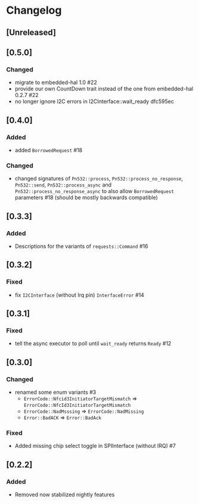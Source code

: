 # Changelog

## [Unreleased]

## [0.5.0]

### Changed

- migrate to embedded-hal 1.0 #22
- provide our own CountDown trait instead of the one from embedded-hal 0.2.7 #22
- no longer ignore I2C errors in I2CInterface::wait_ready dfc595ec

## [0.4.0]

### Added

- added `BorrowedRequest` #18

### Changed

- changed signatures of `Pn532::process`, `Pn532::process_no_response`, `Pn532::send`, `Pn532::process_async`
  and `Pn532::process_no_response_async` to also allow `BorrowedRequest` parameters #18 (should be mostly backwards
  compatible)

## [0.3.3]

### Added

- Descriptions for the variants of `requests::Command` #16

## [0.3.2]

### Fixed

- fix `I2CInterface` (without Irq pin) `InterfaceError` #14

## [0.3.1]

### Fixed

- tell the async executor to poll until `wait_ready` returns `Ready` #12

## [0.3.0]

### Changed

- renamed some enum variants #3
    - `ErrorCode::Nfcid3InitiatorTargetMismatch` => `ErrorCode::NfcId3InitiatorTargetMismatch`
    - `ErrorCode::NadMsssing` => `ErrorCode::NadMissing`
    - `Error::BadACK` => `Error::BadAck`

### Fixed

- Added missing chip select toggle in SPIInterface (without IRQ) #7

## [0.2.2]

### Added

- Removed now stabilized nightly features
